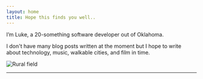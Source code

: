```yaml
---
layout: home
title: Hope this finds you well..
---
```


I’m Luke, a 20-something software developer out of Oklahoma.

I don't have many blog posts written at the moment but I hope to write about technology, music, walkable cities, and film in time.

![Rural field](/img/banner.jpeg)

---
